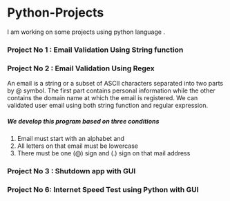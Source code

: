 # Python-Projects
I am working on some projects using python language .
###  Project No 1 : Email Validation Using String function
###  Project No 2 : Email Validation Using Regex
 An email is a string or a subset of ASCII characters separated into two parts by @ symbol. The first part contains personal information while the other contains the domain name at which the email is registered. We can validated user email using both string function and regular expression.

##### We develop this program based on three conditions
 1. Email must start with an alphabet and 
 2. All letters on that email must be lowercase
 3. There must be one (@) sign and (.) sign on that mail address


###  Project No 3 : Shutdown app with GUI
### Project No 6: Internet Speed Test using Python with GUI


